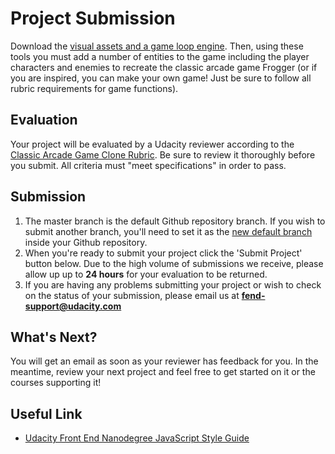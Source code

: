 # Project Submission
Download the [visual assets and a game loop engine](https://github.com/udacity/frontend-nanodegree-arcade-game). Then, using these tools you must add a number of entities to the game including the player characters and enemies to recreate the classic arcade game Frogger (or if you are inspired, you can make your own game! Just be sure to follow all rubric requirements for game functions).

## Evaluation
Your project will be evaluated by a Udacity reviewer according to the [Classic Arcade Game Clone Rubric](https://review.udacity.com/#!/projects/2696458597/rubric). Be sure to review it thoroughly before you submit. All criteria must "meet specifications" in order to pass.

## Submission
1. The master branch is the default Github repository branch. If you wish to submit another branch, you'll need to set it as the [new default branch](https://help.github.com/articles/setting-the-default-branch/) inside your Github repository.
1. When you're ready to submit your project click the 'Submit Project' button below. Due to the high volume of submissions we receive, please allow up up to **24 hours** for your evaluation to be returned.
1. If you are having any problems submitting your project or wish to check on the status of your submission, please email us at **<fend-support@udacity.com>**

## What's Next?
You will get an email as soon as your reviewer has feedback for you. In the meantime, review your next project and feel free to get started on it or the courses supporting it!

## Useful Link
* [Udacity Front End Nanodegree JavaScript Style Guide](http://udacity.github.io/frontend-nanodegree-styleguide/javascript.html)
